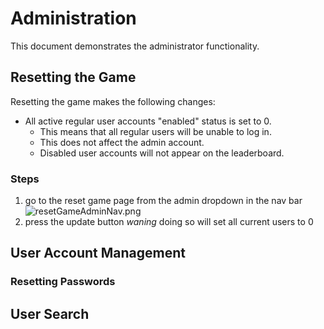 # Administration

This document demonstrates the administrator functionality.

## Resetting the Game

Resetting the game makes the following changes:

- All active regular user accounts "enabled" status is set to 0. 
  - This means that all regular users will be unable to log in.
  - This does not affect the admin account.
  - Disabled user accounts will not appear on the leaderboard.

### Steps

1. go to the reset game page from the admin dropdown in the nav bar
![resetGameAdminNav.png](resetGameAdminNav.png)
2. press the update button *waning* doing so will set all current users to 0


## User Account Management

### Resetting Passwords

## User Search


